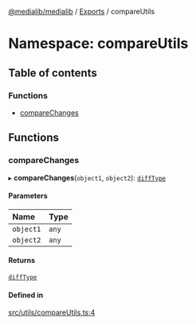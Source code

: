 [@medialib/medialib](../README.md) / [Exports](../modules.md) / compareUtils

# Namespace: compareUtils

## Table of contents

### Functions

- [compareChanges](compareUtils.md#comparechanges)

## Functions

### compareChanges

▸ **compareChanges**(`object1`, `object2`): [`diffType`](../modules.md#difftype)

#### Parameters

| Name | Type |
| :------ | :------ |
| `object1` | `any` |
| `object2` | `any` |

#### Returns

[`diffType`](../modules.md#difftype)

#### Defined in

[src/utils/compareUtils.ts:4](https://github.com/medialib-project/medialib/blob/d187830/src/utils/compareUtils.ts#L4)
